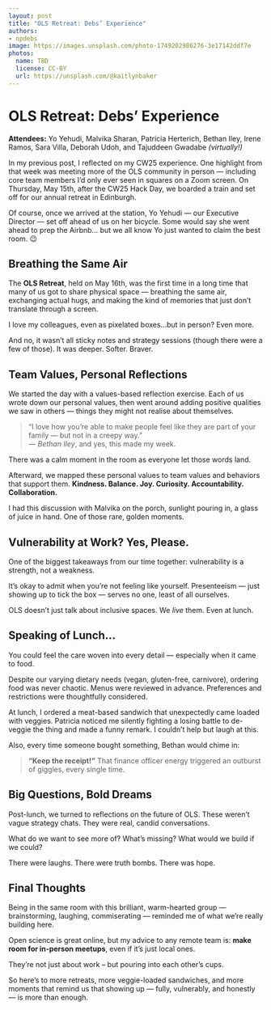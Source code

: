 ```yaml
---
layout: post
title: "OLS Retreat: Debs’ Experience"
authors:
- npdebs
image: https://images.unsplash.com/photo-1749202986276-3e17142ddf7e
photos:
  name: TBD
  license: CC-BY
  url: https://unsplash.com/@kaitlynbaker
---
```


# OLS Retreat: Debs’ Experience

**Attendees:** Yo Yehudi, Malvika Sharan, Patricia Herterich, Bethan Iley, Irene Ramos, Sara Villa, Deborah Udoh, and Tajuddeen Gwadabe *(virtually!)*

In my previous post, I reflected on my CW25 experience. One highlight from that week was meeting more of the OLS community in person — including core team members I’d only ever seen in squares on a Zoom screen. On Thursday, May 15th, after the CW25 Hack Day, we boarded a train and set off for our annual retreat in Edinburgh.

Of course, once we arrived at the station, Yo Yehudi — our Executive Director — set off ahead of us on her bicycle. Some would say she went ahead to prep the Airbnb… but we all know Yo just wanted to claim the best room. 😉

## Breathing the Same Air

The **OLS Retreat**, held on May 16th, was the first time in a long time that many of us got to share physical space — breathing the same air, exchanging actual hugs, and making the kind of memories that just don’t translate through a screen.

I love my colleagues, even as pixelated boxes…but in person? Even more.

And no, it wasn’t all sticky notes and strategy sessions (though there were a few of those). It was deeper. Softer. Braver.

## Team Values, Personal Reflections

We started the day with a values-based reflection exercise. Each of us wrote down our personal values, then went around adding positive qualities we saw in others — things they might not realise about themselves.

> “I love how you’re able to make people feel like they are part of your family — but not in a creepy way.”  
> — *Bethan Iley*, and yes, this made my week.

There was a calm moment in the room as everyone let those words land.

Afterward, we mapped these personal values to team values and behaviors that support them. **Kindness. Balance. Joy. Curiosity. Accountability. Collaboration.**

I had this discussion with Malvika on the porch, sunlight pouring in, a glass of juice in hand. One of those rare, golden moments.

## Vulnerability at Work? Yes, Please.

One of the biggest takeaways from our time together: vulnerability is a strength, not a weakness.

It’s okay to admit when you’re not feeling like yourself. Presenteeism — just showing up to tick the box — serves no one, least of all ourselves.

OLS doesn’t just talk about inclusive spaces. We *live* them. Even at lunch.

## Speaking of Lunch…

You could feel the care woven into every detail — especially when it came to food.

Despite our varying dietary needs (vegan, gluten-free, carnivore), ordering food was never chaotic. Menus were reviewed in advance. 
Preferences and restrictions were thoughtfully considered.

At lunch, I ordered a meat-based sandwich that unexpectedly came loaded with veggies. 
Patricia noticed me silently fighting a losing battle to de-veggie the thing and made a funny remark. I couldn’t help but laugh at this.

Also, every time someone bought something, Bethan would chime in:

> **“Keep the receipt!”**
> That finance officer energy triggered an outburst of giggles, every single time.

## Big Questions, Bold Dreams

Post-lunch, we turned to reflections on the future of OLS. These weren’t vague strategy chats. They were real, candid conversations.

What do we want to see more of? What’s missing? What would we build if we could?

There were laughs. There were truth bombs. There was hope.

## Final Thoughts

Being in the same room with this brilliant, warm-hearted group — brainstorming, laughing, commiserating — reminded me of what we’re really building here.

Open science is great online, but my advice to any remote team is: **make room for in-person meetups**, even if it’s just local ones.

They’re not just about work – but pouring into each other’s cups.

So here’s to more retreats, more veggie-loaded sandwiches, and more moments that remind us that showing up — fully, vulnerably, and honestly — is more than enough.
